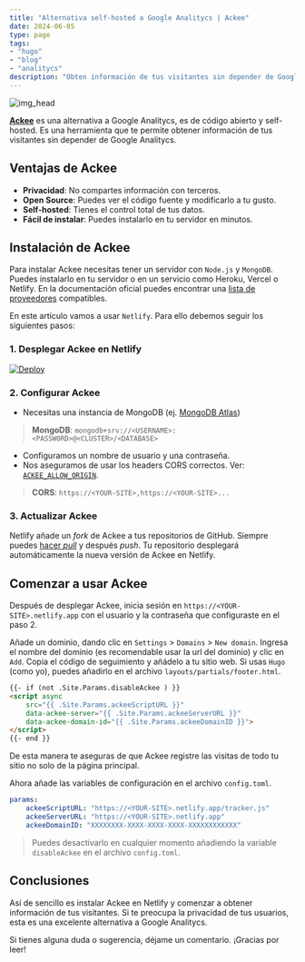 ```yaml
---
title: "Alternativa self-hosted a Google Analitycs | Ackee"
date: 2024-06-05
type: page
tags: 
- "hugo"
- "blog"
- "analitycs"
description: "Obten información de tus visitantes sin depender de Google Analitycs"
---
```


![img_head](https://images.unsplash.com/photo-1599658880436-c61792e70672?crop=entropy&cs=tinysrgb&fit=max&fm=jpg&ixid=MnwxMTc3M3wwfDF8c2VhcmNofDF8fGdvb2dsZSUyMGFuYWx5dGljc3xlbnwwfHx8fDE2ODIzMDM0NTA&ixlib=rb-4.0.3&q=80&w=2000)
 
[**Ackee**](https://ackee.electerious.com/) es una alternativa a Google Analitycs, es de código abierto y self-hosted. Es una herramienta que te permite obtener información de tus visitantes sin depender de Google Analitycs. 

## Ventajas de Ackee

- **Privacidad**: No compartes información con terceros.
- **Open Source**: Puedes ver el código fuente y modificarlo a tu gusto.
- **Self-hosted**: Tienes el control total de tus datos.
- **Fácil de instalar**: Puedes instalarlo en tu servidor en minutos.

## Instalación de Ackee

Para instalar Ackee necesitas tener un servidor con `Node.js` y `MongoDB`. Puedes instalarlo en tu servidor o en un servicio como Heroku, Vercel o Netlify. En la documentación oficial puedes encontrar una [lista de proveedores](https://docs.ackee.electerious.com/#/docs/Get%20started) compatibles.

En este artículo vamos a usar `Netlify`. Para ello debemos seguir los siguientes pasos:

 ### 1. Desplegar Ackee en Netlify

[![Deploy](https://www.netlify.com/img/deploy/button.svg)](https://app.netlify.com/start/deploy?repository=https://github.com/electerious/Ackee)

### 2. Configurar Ackee

- Necesitas una instancia de MongoDB (ej. [MongoDB Atlas](https://www.mongodb.com/cloud/atlas))
> **MongoDB**: `mongodb+srv://<USERNAME>:<PASSWORD>@<CLUSTER>/<DATABASE>`
- Configuramos un nombre de usuario y una contraseña.
- Nos aseguramos de usar los headers CORS correctos. Ver: [`ACKEE_ALLOW_ORIGIN`](https://github.com/electerious/Ackee/blob/master/docs/CORS%20headers.md#platforms-as-a-service-configuration).
> **CORS**: `https://<YOUR-SITE>,https://<YOUR-SITE>...`

### 3. Actualizar Ackee

Netlify añade un *fork* de Ackee a tus repositorios de GitHub. Siempre puedes [hacer *pull*](https://docs.github.com/en/free-pro-team@latest/github/collaborating-with-issues-and-pull-requests/syncing-a-fork) y después *push*. Tu repositorio desplegará automáticamente la nueva versión de Ackee en Netlify.

## Comenzar a usar Ackee

Después de desplegar Ackee, inicia sesión en `https://<YOUR-SITE>.netlify.app` con el usuario y la contraseña que configuraste en el paso 2.

Añade un dominio, dando clic en `Settings` > `Domains` > `New domain`. Ingresa el nombre del dominio (es recomendable usar la url del dominio) y clic en `Add`. Copia el código de seguimiento y añádelo a tu sitio web. Si usas `Hugo` (como yo), puedes añadirlo en el archivo `layouts/partials/footer.html`. 

```html
{{- if (not .Site.Params.disableAckee ) }}
<script async 
    src="{{ .Site.Params.ackeeScriptURL }}"
    data-ackee-server="{{ .Site.Params.ackeeServerURL }}" 
    data-ackee-domain-id="{{ .Site.Params.ackeeDomainID }}"> 
</script>
{{- end }}
```
De esta manera te aseguras de que Ackee registre las visitas de todo tu sitio no solo de la página principal.

Ahora añade las variables de configuración en el archivo `config.toml`.

```yaml
params:
	ackeeScriptURL: "https://<YOUR-SITE>.netlify.app/tracker.js"
	ackeeServerURL: "https://<YOUR-SITE>.netlify.app"
	ackeeDomainID: "XXXXXXXX-XXXX-XXXX-XXXX-XXXXXXXXXXXX"
```

> Puedes desactivarlo en cualquier momento añadiendo la variable `disableAckee` en el archivo `config.toml`.

## Conclusiones

Así de sencillo es instalar Ackee en Netlify y comenzar a obtener información de tus visitantes. Si te preocupa la privacidad de tus usuarios, esta es una excelente alternativa a Google Analitycs. 

Si tienes alguna duda o sugerencia, déjame un comentario. ¡Gracias por leer!